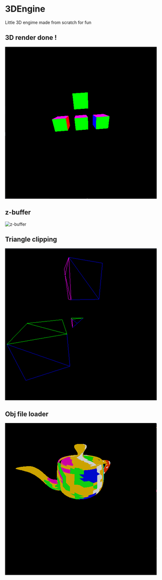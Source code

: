 # 3DEngine
Little 3D engime made from scratch for fun

## 3D render done !
![3d rotation](https://github.com/Robotechnic/3DEngine/blob/e3a2deede05e10d7d05b2310acb8ab04c69802c6/assets/simpleRotation.gif)

## z-buffer
![z-buffer](https://github.com/Robotechnic/3DEngine/blob/e3a2deede05e10d7d05b2310acb8ab04c69802c6/assets/zbuffer.gif)

## Triangle clipping
![3d clipping](https://github.com/Robotechnic/3DEngine/blob/e3a2deede05e10d7d05b2310acb8ab04c69802c6/assets/clipping.gif)

## Obj file loader
![obj loader](https://github.com/Robotechnic/3DEngine/blob/e3a2deede05e10d7d05b2310acb8ab04c69802c6/assets/objLoader.gif)